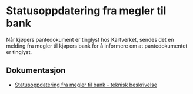 # Statusoppdatering fra megler til bank

Når kjøpers pantedokument er tinglyst hos Kartverket, sendes det en melding fra megler til kjøpers bank for å informere om at pantedokumentet er tinglyst.

## Dokumentasjon
- [Statusoppdatering fra megler til bank - teknisk beskrivelse](./gjennommfoertetinglysing.md)